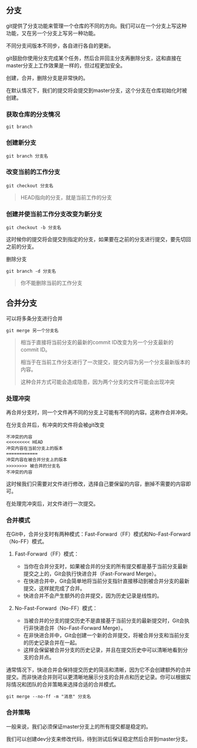 ## 分支

git提供了分支功能来管理一个仓库的不同的方向。我们可以在一个分支上写这种功能，又在另一个分支上写另一种功能。

不同分支间版本不同步，各自进行各自的更新。

git鼓励你使用分支完成某个任务，然后合并回主分支再删除分支，这和直接在master分支上工作效果是一样的，但过程更加安全。

创建，合并，删除分支是非常快的。

在默认情况下，我们的提交将会提交到master分支，这个分支在仓库初始化时被创建。

### 获取仓库的分支情况

```shell
git branch
```

### 创建新分支

```shell
git branch 分支名
```

### 改变当前的工作分支

```shell
git checkout 分支名
```

> HEAD指向的分支，就是当前工作的分支

### 创建并使当前工作分支改变为新分支

```shell
git checkout -b 分支名
```

这时候你的提交将会提交到指定的分支，如果要在之前的分支进行提交，要先切回之前的分支。

删除分支

```shell
git branch -d 分支名
```

> 你不能删除当前的工作分支

## 合并分支

可以将多条分支进行合并

```shell
git merge 另一个分支名
```

> 相当于直接将当前分支的最新的commit ID改变为另一个分支最新的commit ID。
>
> 相当于在当前工作分支进行了一次提交，提交内容为另一个分支最新版本的内容。
>
> 这种合并方式可能会造成隐患，因为两个分支的文件可能会出现冲突

### 处理冲突

再合并分支时，同一个文件再不同的分支上可能有不同的内容。这称作合并冲突。

在分支合并后，有冲突的文件将会被git改变

```shell
不冲突的内容
<<<<<<<<< HEAD
冲突内容在当前分支上的版本
============
冲突内容在被合并分支上的版本
>>>>>>>> 被合并的分支名
不冲突的内容
```

这时候我们只需要对文件进行修改，选择自己要保留的内容，删掉不需要的内容即可。

在处理完冲突后，对文件进行一次提交。

### 合并模式

在Git中，合并分支时有两种模式：Fast-Forward（FF）模式和No-Fast-Forward（No-FF）模式。

1. Fast-Forward（FF）模式：

   - 当你在合并分支时，如果被合并的分支的所有提交都是基于当前分支最新提交之上的，Git会执行快进合并（Fast-Forward Merge）。
   - 在快进合并中，Git会简单地将当前分支指针直接移动到被合并分支的最新提交，这样就完成了合并。
   - 快进合并不会产生额外的合并提交，因为历史记录是线性的。
2. No-Fast-Forward（No-FF）模式：

   - 当被合并的分支的提交历史不是直接基于当前分支的最新提交时，Git会执行非快进合并（No-Fast-Forward Merge）。
   - 在非快进合并中，Git会创建一个新的合并提交，将被合并分支和当前分支的历史记录合并在一起。
   - 这样会保留被合并分支的历史记录，并且在提交历史中可以清晰地看到分支的合并点。

通常情况下，快进合并会保持提交历史的简洁和清晰，因为它不会创建额外的合并提交。而非快进合并则可以更清晰地展示分支的合并点和历史记录。你可以根据实际情况和团队的合并策略来选择合适的合并模式。

```shelll
git merge --no-ff -m "消息" 分支名
```

### 合并策略

一般来说，我们必须保证master分支上的所有提交都是稳定的。

我们可以创建dev分支来修改代码，待到测试后保证稳定然后合并到master分支。
